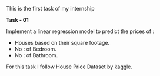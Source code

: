 This is the first task of my internship

**Task - 01**

Implement a linear regression model to predict the prices of :

* Houses based on their square footage.
* No : of Bedroom.
* No : of Bathroom.

For this task I follow House Price Dataset  by kaggle.
